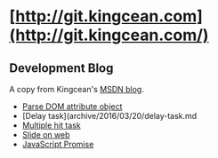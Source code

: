 # [http://git.kingcean.com](http://git.kingcean.com/)

## Development Blog

A copy from Kingcean's [MSDN blog](http://blogs.msdn.com/b/kingcean/).

- [Parse DOM attribute object](archive/2016/03/18/parse-dom-attribute.md)
- [Delay task](archive/2016/03/20/delay-task.md
- [Multiple hit task](archive/2016/03/21/multiple-hit-task.md)
- [Slide on web](archive/2016/03/23/slide-on-web.md)
- [JavaScript Promise](archive/2016/03/25/promise-in-web.md)
